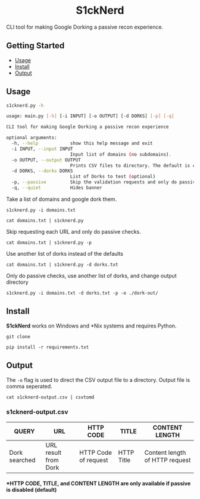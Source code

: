 <h1 align="center">
S1ckNerd
 </h1>

CLI tool for making Google Dorking a passive recon experience.
## Getting Started

-   [Usage](#usage)
-   [Install](#install)
-   [Output](#output)

## Usage
```sh
s1cknerd.py -h

usage: main.py [-h] [-i INPUT] [-o OUTPUT] [-d DORKS] [-p] [-q]

CLI tool for making Google Dorking a passive recon experience

optional arguments:
  -h, --help            show this help message and exit
  -i INPUT, --input INPUT
                        Input list of domains (no subdomains).
  -o OUTPUT, --output OUTPUT
                        Prints CSV files to directory. The default is cwd.
  -d DORKS, --dorks DORKS
                        List of Dorks to test (optional)
  -p, --passive         Skip the validation requests and only do passive checks.
  -q, --quiet           Hides banner


```
Take a list of domains and google dork them.
```
s1cknerd.py -i domains.txt

cat domains.txt | s1cknerd.py
```
Skip requesting each URL and only do passive checks.
```
cat domains.txt | s1cknerd.py -p
```
Use another list of dorks instead of the defaults
```
cat domains.txt | s1cknerd.py -d dorks.txt
```
Only do passive checks, use another list of dorks, and change output directory
```
s1cknerd.py -i domains.txt -d dorks.txt -p -o ./dork-out/
```

## Install
**S1ckNerd** works on Windows and *Nix systems and requires Python.
```
git clone 
```
```
pip install -r requirements.txt
```
## Output
The `-o` flag is used to direct the CSV output file to a directory. Output file is comma seperated.
```
cat s1cknerd-output.csv | csvtomd
```
### s1cknerd-output.csv
|QUERY|URL|HTTP CODE|TITLE|CONTENT LENGTH|
|---|---|--|--|--|
|Dork searched|URL result from Dork|HTTP Code of request|HTTP Title|Content length of HTTP request|

#### *HTTP CODE, TITLE, and CONTENT LENGTH are only available if passive is disabled (default)
